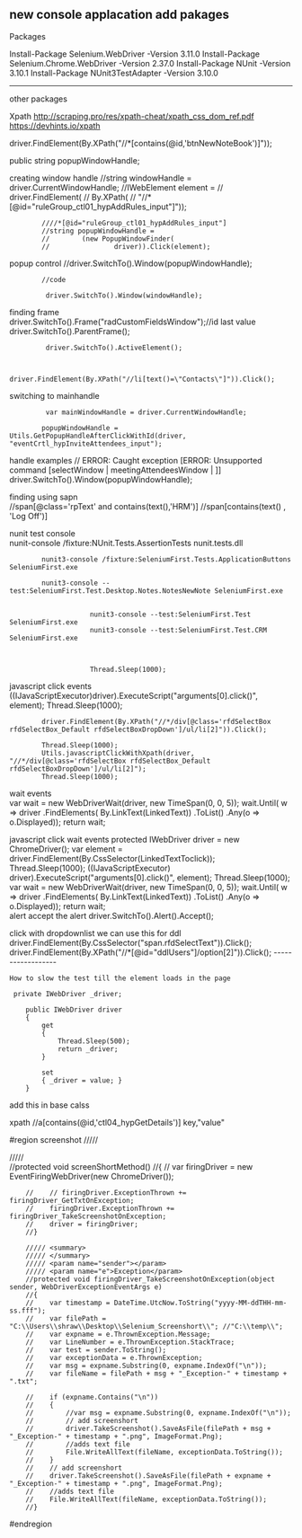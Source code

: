 new console applacation 
add pakages 
---------------------------------------------
Packages

Install-Package Selenium.WebDriver -Version 3.11.0
Install-Package Selenium.Chrome.WebDriver -Version 2.37.0
Install-Package NUnit -Version 3.10.1
Install-Package NUnit3TestAdapter -Version 3.10.0 

-------------------------------
other packages 
<packages>
  <package id="Ghpr.Core" version="0.7.0" targetFramework="net452" />
  <package id="Ghpr.NUnit" version="0.6.0" targetFramework="net452" />
  <package id="Newtonsoft.Json" version="10.0.3" targetFramework="net452" />
  <package id="NUnit" version="3.7.1" targetFramework="net452" />
  <package id="NUnit.Engine" version="3.7.0" targetFramework="net452" />
  <package id="NUnitTestAdapter" version="2.1.1" targetFramework="net452" />
  <package id="ReportUnit" version="1.5.0-beta1" targetFramework="net452" />
  <package id="Selenium.Firefox.WebDriver" version="0.18.0" targetFramework="net452" />
  <package id="Selenium.Support" version="3.5.1" targetFramework="net452" />
  <package id="Selenium.WebDriver" version="3.5.1" targetFramework="net452" />
  <package id="Selenium.WebDriver.ChromeDriver" version="2.31.0" targetFramework="net452" />
</packages>



Xpath
    http://scraping.pro/res/xpath-cheat/xpath_css_dom_ref.pdf
    https://devhints.io/xpath

driver.FindElement(By.XPath("//*[contains(@id,'btnNewNoteBook')]"));


public string popupWindowHandle;

creating window handle
			//string windowHandle = driver.CurrentWindowHandle;
            //IWebElement element =
            //    driver.FindElement(
            //        By.XPath(
            //            "//*[@id=\"ruleGroup_ctl01_hypAddRules_input\"]"));

            ////*[@id="ruleGroup_ctl01_hypAddRules_input"]
            //string popupWindowHandle =
            //        (new PopupWindowFinder(
            //                driver)).Click(element);

popup control
            //driver.SwitchTo().Window(popupWindowHandle);
			
			//code 
			
			 driver.SwitchTo().Window(windowHandle);
			
finding frame		
			driver.SwitchTo().Frame("radCustomFieldsWindow");//id last value 
			driver.SwitchTo().ParentFrame();
			
			 driver.SwitchTo().ActiveElement();
			 
			 
			 driver.FindElement(By.XPath("//li[text()=\"Contacts\"]")).Click();
			 
switching to mainhandle 
			 
			 var mainWindowHandle = driver.CurrentWindowHandle;

            popupWindowHandle = Utils.GetPopupHandleAfterClickWithId(driver, "eventCrtl_hypInviteAttendees_input");

handle examples
            // ERROR: Caught exception [ERROR: Unsupported command [selectWindow | meetingAttendeesWindow | ]]
            driver.SwitchTo().Window(popupWindowHandle);
			
			
finding using sapn 			
			//span[@class='rpText' and contains(text(),'HRM')]
			//span[contains(text() , 'Log Off')]
			
			
nunit test console 			
			nunit-console /fixture:NUnit.Tests.AssertionTests nunit.tests.dll
			
			
			nunit3-console /fixture:SeleniumFirst.Tests.ApplicationButtons SeleniumFirst.exe
			
			nunit3-console --test:SeleniumFirst.Test.Desktop.Notes.NotesNewNote SeleniumFirst.exe
			
						
						nunit3-console --test:SeleniumFirst.Test SeleniumFirst.exe
						nunit3-console --test:SeleniumFirst.Test.CRM SeleniumFirst.exe
						
						
						
						Thread.Sleep(1000);
javascript click events 
            ((IJavaScriptExecutor)driver).ExecuteScript("arguments[0].click()", element);
            Thread.Sleep(1000);
			
            driver.FindElement(By.XPath("//*/div[@class='rfdSelectBox rfdSelectBox_Default rfdSelectBoxDropDown']/ul/li[2]")).Click();
			
			Thread.Sleep(1000);
            Utils.javascriptClickWithXpath(driver, "//*/div[@class='rfdSelectBox rfdSelectBox_Default rfdSelectBoxDropDown']/ul/li[2]");
            Thread.Sleep(1000);
						
wait events 					
			var wait =
                new WebDriverWait(driver, new TimeSpan(0, 0, 5));
            wait.Until(
                w => driver
                    .FindElements(
                        By.LinkText(LinkedText))
                    .ToList()
                    .Any(o => o.Displayed));
            return wait;


javascript click wait events 
	protected IWebDriver driver = new ChromeDriver();
	var element = driver.FindElement(By.CssSelector(LinkedTextToclick));
						Thread.Sleep(1000);
						((IJavaScriptExecutor) driver).ExecuteScript("arguments[0].click()", element);
					Thread.Sleep(1000);
					var wait =
					new WebDriverWait(driver, new TimeSpan(0, 0, 5));
					wait.Until(
	w => driver
	.FindElements(
	By.LinkText(LinkedText))
	.ToList()
	.Any(o => o.Displayed));
	return wait;	
alert 
  accept the alert 
  driver.SwitchTo().Alert().Accept();
 
click with dropdownlist 
  we can use this for ddl 
     driver.FindElement(By.CssSelector("span.rfdSelectText")).Click();        
     driver.FindElement(By.XPath("//*[@id=\"ddlUsers\"]/option[2]")).Click();
	 ------------------

    How to slow the test till the element loads in the page 

     private IWebDriver _driver;

        public IWebDriver driver
        {
            get
            {
                Thread.Sleep(500);
                return _driver;
            }

            set
            { _driver = value; }
        }

add this in base calss 


xpath
//a[contains(@id,'ctl04_hypGetDetails')]
            key,"value"

 #region screenshot 
        ///// <summary>
        ///// </summary>
        //protected void screenShortMethod()
        //{
        //    var firingDriver = new EventFiringWebDriver(new ChromeDriver());

        //    // firingDriver.ExceptionThrown += firingDriver_GetTxtOnException;
        //    firingDriver.ExceptionThrown += firingDriver_TakeScreenshotOnException;
        //    driver = firingDriver;
        //}

        ///// <summary>
        ///// </summary>
        ///// <param name="sender"></param>
        ///// <param name="e">Exception</param>
        //protected void firingDriver_TakeScreenshotOnException(object sender, WebDriverExceptionEventArgs e)
        //{
        //    var timestamp = DateTime.UtcNow.ToString("yyyy-MM-ddTHH-mm-ss.fff");
        //    var filePath = "C:\\Users\\shraw\\Desktop\\Selenium_Screenshort\\"; //"C:\\temp\\";
        //    var expname = e.ThrownException.Message;
        //    var LineNumber = e.ThrownException.StackTrace;
        //    var test = sender.ToString();
        //    var exceptionData = e.ThrownException;
        //    var msg = expname.Substring(0, expname.IndexOf("\n"));
        //    var fileName = filePath + msg + "_Exception-" + timestamp + ".txt";

        //    if (expname.Contains("\n"))
        //    {
        //        //var msg = expname.Substring(0, expname.IndexOf("\n"));
        //        // add screenshort
        //        driver.TakeScreenshot().SaveAsFile(filePath + msg + "_Exception-" + timestamp + ".png", ImageFormat.Png);
        //        //adds text file 
        //        File.WriteAllText(fileName, exceptionData.ToString());
        //    }
        //    // add screenshort 
        //    driver.TakeScreenshot().SaveAsFile(filePath + expname + "_Exception-" + timestamp + ".png", ImageFormat.Png);
        //    //adds text file 
        //    File.WriteAllText(fileName, exceptionData.ToString());
        //}
#endregion
          